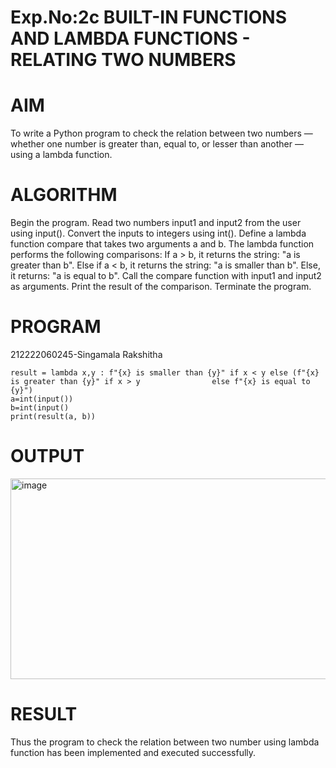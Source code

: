 # Exp.No:2c BUILT-IN FUNCTIONS AND LAMBDA FUNCTIONS - RELATING TWO NUMBERS
# AIM
To write a Python program to check the relation between two numbers — whether one number is greater than, equal to, or lesser than another — using a lambda function.

# ALGORITHM
Begin the program. Read two numbers input1 and input2 from the user using input(). Convert the inputs to integers using int(). Define a lambda function compare that takes two arguments a and b. The lambda function performs the following comparisons: If a > b, it returns the string: "a is greater than b". Else if a < b, it returns the string: "a is smaller than b". Else, it returns: "a is equal to b". Call the compare function with input1 and input2 as arguments. Print the result of the comparison. Terminate the program.

# PROGRAM
212222060245-Singamala Rakshitha
~~~
result = lambda x,y : f"{x} is smaller than {y}" if x < y else (f"{x} is greater than {y}" if x > y                else f"{x} is equal to {y}")
a=int(input()) 
b=int(input()
print(result(a, b))
~~~
# OUTPUT
<img width="1175" height="321" alt="image" src="https://github.com/user-attachments/assets/af89f885-d3dc-4125-a933-974bcabfdd08" />

# RESULT
Thus the program to check the relation between two number using lambda function has been implemented and executed successfully.

